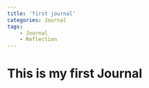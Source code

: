```yaml
---
title: 'first journal'
categories: Journal
tags:
    - Journal
    - Reflection
---
```

# This is my first Journal